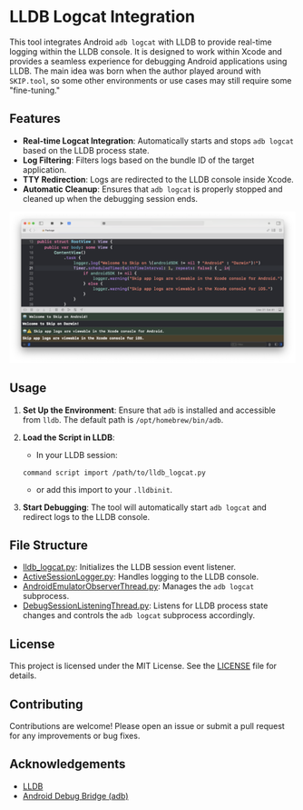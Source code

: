 # LLDB Logcat Integration

This tool integrates Android `adb logcat` with LLDB to provide real-time logging within the LLDB console. It is designed to work within Xcode and provides a seamless experience for debugging Android applications using LLDB. The main idea was born when the author played around with `SKIP.tool`, so some other environments or use cases may still require some "fine-tuning."

## Features

- **Real-time Logcat Integration**: Automatically starts and stops `adb logcat` based on the LLDB process state.
- **Log Filtering**: Filters logs based on the bundle ID of the target application.
- **TTY Redirection**: Logs are redirected to the LLDB console inside Xcode.
- **Automatic Cleanup**: Ensures that `adb logcat` is properly stopped and cleaned up when the debugging session ends.

![Xcode debugging](screenshots/xcode_debugging.png)

## Usage

1. **Set Up the Environment**:
    Ensure that `adb` is installed and accessible from `lldb`. The default path is `/opt/homebrew/bin/adb`.

2. **Load the Script in LLDB**:
    - In your LLDB session:
    ```lldb
    command script import /path/to/lldb_logcat.py
    ```
    - or add this import to your `.lldbinit`.

3. **Start Debugging**:
    The tool will automatically start `adb logcat` and redirect logs to the LLDB console.

## File Structure

- [lldb_logcat.py](https://github.com/uixbuilder/logcat-to-lldb-logging/blob/main/lldb_logcat.py): Initializes the LLDB session event listener.
- [ActiveSessionLogger.py](https://github.com/uixbuilder/logcat-to-lldb-logging/blob/main/utils/ActiveSessionLogger.py): Handles logging to the LLDB console.
- [AndroidEmulatorObserverThread.py](https://github.com/uixbuilder/logcat-to-lldb-logging/blob/main/utils/AndroidEmulatorObserverThread.py): Manages the `adb logcat` subprocess.
- [DebugSessionListeningThread.py](https://github.com/uixbuilder/logcat-to-lldb-logging/blob/main/utils/DebugSessionListeningThread.py): Listens for LLDB process state changes and controls the `adb logcat` subprocess accordingly.

## License

This project is licensed under the MIT License. See the [LICENSE](https://github.com/uixbuilder/logcat-to-lldb-logging/blob/main/LICENSE) file for details.

## Contributing

Contributions are welcome! Please open an issue or submit a pull request for any improvements or bug fixes.

## Acknowledgements

- [LLDB](https://lldb.llvm.org/)
- [Android Debug Bridge (adb)](https://developer.android.com/studio/command-line/adb)